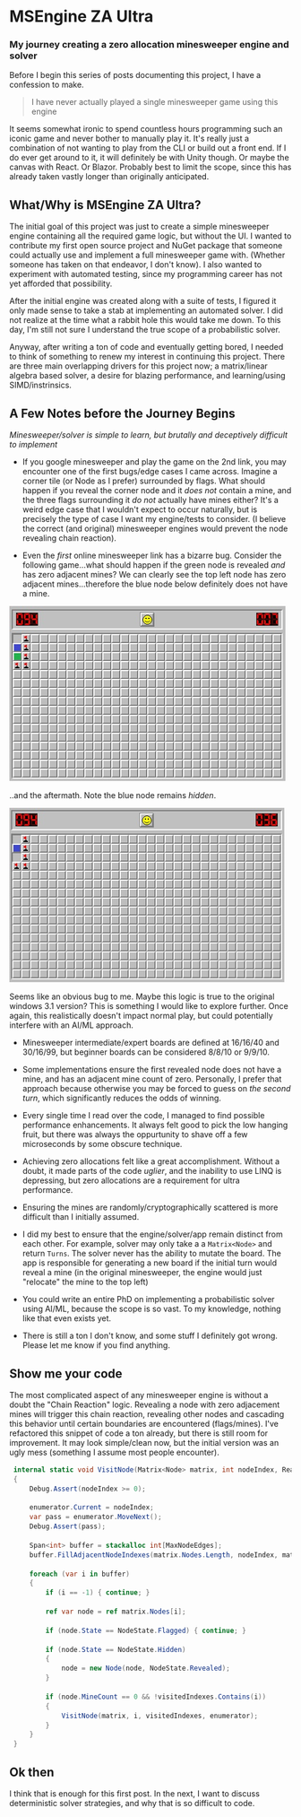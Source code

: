 # MSEngine ZA Ultra
### My journey creating a zero allocation minesweeper engine and solver

Before I begin this series of posts documenting this project, I have a confession to make.

> I have never actually played a single minesweeper game using this engine

It seems somewhat ironic to spend countless hours programming such an iconic game and never bother to manually play it. It's really just a combination of not wanting to play from the CLI or build out a front end. If I do ever get around to it, it will definitely be with Unity though. Or maybe the canvas with React. Or Blazor. Probably best to limit the scope, since this has already taken vastly longer than originally anticipated.

## What/Why is MSEngine ZA Ultra?

The initial goal of this project was just to create a simple minesweeper engine containing all the required game logic, but without the UI. I wanted to contribute my first open source project and NuGet package that someone could actually use and implement a full minesweeper game with. (Whether someone has taken on that endeavor, I don't know). I also wanted to experiment with automated testing, since my programming career has not yet afforded that possibility.

After the initial engine was created along with a suite of tests, I figured it only made sense to take a stab at implementing an automated solver. I did not realize at the time what a rabbit hole this would take me down. To this day, I'm still not sure I understand the true scope of a probabilistic solver. 

Anyway, after writing a ton of code and eventually getting bored, I needed to think of something to renew my interest in continuing this project. There are three main overlapping drivers for this project now; a matrix/linear algebra based solver, a desire for blazing performance, and learning/using SIMD/instrinsics.

## A Few Notes before the Journey Begins

*Minesweeper/solver is simple to learn, but brutally and deceptively difficult to implement*

* If you google minesweeper and play the game on the 2nd link, you may encounter one of the first bugs/edge cases I came across. Imagine a corner tile (or Node as I prefer) surrounded by flags. What should happen if you reveal the corner node and it *does not* contain a mine, and the three flags surrounding it *do not* actually have mines either? It's a weird edge case that I wouldn't expect to occur naturally, but is precisely the type of case I want my engine/tests to consider. (I believe the correct (and original) minesweeper engines would prevent the node revealing chain reaction).

* Even the *first* online minesweeper link has a bizarre bug. Consider the following game...what should happen if the green node is revealed *and* has zero adjacent mines? We can clearly see the top left node has zero adjacent mines...therefore the blue node below definitely does not have a mine. 

![minesweeper bug before reveal](/Images/BugBeforeReveal.jpg)

..and the aftermath. Note the blue node remains *hidden*.

![minesweeper bug after reveal](/Images/BugAfterReveal.jpg)

Seems like an obvious bug to me. Maybe this logic is true to the original windows 3.1 version? This is something I would like to explore further. Once again, this realistically doesn't impact normal play, but could potentially interfere with an AI/ML approach.

* Minesweeper intermediate/expert boards are defined at 16/16/40 and 30/16/99, but beginner boards can be considered 8/8/10 or 9/9/10. 

* Some implementations ensure the first revealed node does not have a mine, and has an adjacent mine count of zero. Personally, I prefer that approach because otherwise you may be forced to guess on *the second turn*, which significantly reduces the odds of winning.

* Every single time I read over the code, I managed to find possible performance enhancements. It always felt good to pick the low hanging fruit, but there was always the oppurtunity to shave off a few microseconds by some obscure technique.

* Achieving zero allocations felt like a great accomplishment. Without a doubt, it made parts of the code *uglier*, and the inability to use LINQ is depressing, but zero allocations are a requirement for ultra performance. 

* Ensuring the mines are randomly/cryptographically scattered is more difficult than I initially assumed.

* I did my best to ensure that the engine/solver/app remain distinct from each other. For example, solver may only take a a `Matrix<Node>` and return `Turns`. The solver never has the ability to mutate the board. The app is responsible for generating a new board if the initial turn would reveal a mine (in the original minesweeper, the engine would just "relocate" the mine to the top left)

* You could write an entire PhD on implementing a probabilistic solver using AI/ML, because the scope is so vast. To my knowledge, nothing like that even exists yet.

* There is still a ton I don't know, and some stuff I definitely got wrong. Please let me know if you find anything. 

## Show me your code
The most complicated aspect of any minesweeper engine is without a doubt the "Chain Reaction" logic. Revealing a node with zero adjacement mines will trigger this chain reaction, revealing other nodes and cascading this behavior until certain boundaries are encountered (flags/mines). I've refactored this snippet of code a ton already, but there is still room for improvement. It may look simple/clean now, but the initial version was an ugly mess (something I assume most people encounter). 

```c#
 internal static void VisitNode(Matrix<Node> matrix, int nodeIndex, ReadOnlySpan<int> visitedIndexes, Span<int>.Enumerator enumerator)
 {
     Debug.Assert(nodeIndex >= 0);

     enumerator.Current = nodeIndex;
     var pass = enumerator.MoveNext();
     Debug.Assert(pass);

     Span<int> buffer = stackalloc int[MaxNodeEdges];
     buffer.FillAdjacentNodeIndexes(matrix.Nodes.Length, nodeIndex, matrix.ColumnCount);

     foreach (var i in buffer)
     {
         if (i == -1) { continue; }

         ref var node = ref matrix.Nodes[i];

         if (node.State == NodeState.Flagged) { continue; }

         if (node.State == NodeState.Hidden)
         {
             node = new Node(node, NodeState.Revealed);
         }

         if (node.MineCount == 0 && !visitedIndexes.Contains(i))
         {
             VisitNode(matrix, i, visitedIndexes, enumerator);
         }
     }
 }
```

## Ok then

I think that is enough for this first post. In the next, I want to discuss deterministic solver strategies, and why that is so difficult to code.
